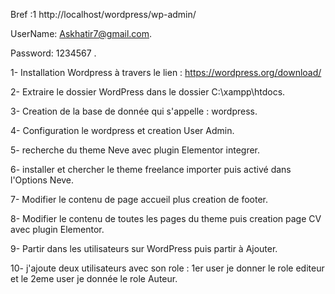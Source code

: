 Bref :1
http://localhost/wordpress/wp-admin/

UserName: Askhatir7@gmail.com.

Password: 1234567 .

1- Installation Wordpress à travers le lien : https://wordpress.org/download/

2- Extraire le dossier WordPress dans le dossier C:\xampp\htdocs.

3- Creation de la base de donnée qui s'appelle : wordpress.

4- Configuration le wordpress et creation User Admin.

5- recherche du theme Neve avec plugin Elementor integrer. 

6- installer et chercher le theme freelance importer puis activé dans l'Options Neve.

7- Modifier le contenu de page accueil plus creation de footer.

8- Modifier le contenu de toutes les pages du theme puis creation page CV avec plugin Elementor.

9- Partir dans les utilisateurs sur WordPress puis partir à Ajouter.

10- j'ajoute deux utilisateurs avec son role : 1er user je donner le role editeur et le 2eme user je donnée le role Auteur.
